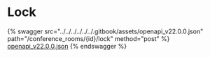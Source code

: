 # Lock

{% swagger src="../../../../../../.gitbook/assets/openapi_v22.0.0.json" path="/conference_rooms/{id}/lock" method="post" %}
[openapi_v22.0.0.json](../../../../../../.gitbook/assets/openapi_v22.0.0.json)
{% endswagger %}
